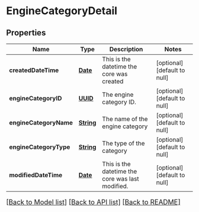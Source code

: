 # EngineCategoryDetail
## Properties

Name | Type | Description | Notes
------------ | ------------- | ------------- | -------------
**createdDateTime** | [**Date**](DateTime.md) | This is the datetime the core was created | [optional] [default to null]
**engineCategoryID** | [**UUID**](UUID.md) | The engine category ID. | [optional] [default to null]
**engineCategoryName** | [**String**](string.md) | The name of the engine category | [optional] [default to null]
**engineCategoryType** | [**String**](string.md) | The type of the category | [optional] [default to null]
**modifiedDateTime** | [**Date**](DateTime.md) | This is the datetime the core was last modified. | [optional] [default to null]

[[Back to Model list]](../README.md#documentation-for-models) [[Back to API list]](../README.md#documentation-for-api-endpoints) [[Back to README]](../README.md)

<style>
     p, ul, ol, li { font-size: 18px !important;}
</style>

